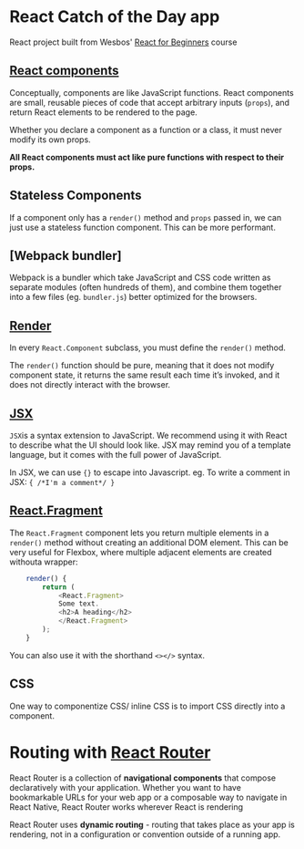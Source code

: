 # React Catch of the Day app

React project built from Wesbos' [React for Beginners](https://reactforbeginners.com/) course

## [React components](https://reactjs.org/docs/components-and-props.html)
Conceptually, components are like JavaScript functions. React components are small, reusable pieces of code that accept arbitrary inputs (`props`), and
return React elements to be rendered to the page.

Whether you declare a component as a function or a class, it must never modify its own props. 

**All React components must act like pure functions with respect to their props.**

## Stateless Components
If a component only has a `render()` method and `props` passed in, we can just use a stateless function component.  This can be more performant.

## [Webpack bundler]
Webpack is a bundler which take JavaScript and CSS code written as separate modules (often hundreds of them), and combine them together into a few files (eg. `bundler.js`) better optimized for the browsers.

## [Render](https://reactjs.org/docs/react-component.html#render)
In every `React.Component` subclass, you must define the `render()` method.

The `render()` function should be pure, meaning that it does not modify component state, it returns the same result each time it’s invoked, and it does not directly interact with the browser.

## [JSX](https://reactjs.org/docs/introducing-jsx.html)
`JSX`is a syntax extension to JavaScript. We recommend using it with React to describe what the UI should look like. JSX may remind you of a template language, but it comes with the full power of JavaScript.

In JSX, we can use `{}` to escape into Javascript. 
eg. To write a comment in JSX:  `{ /*I'm a comment*/ }`

## [React.Fragment](https://reactjs.org/docs/react-api.html#reactfragment)
The `React.Fragment` component lets you return multiple elements in a `render()` method without creating an additional DOM element. This can be very useful for Flexbox, where multiple adjacent elements are created withouta wrapper:

```js
    render() {
        return (
            <React.Fragment>
            Some text.
            <h2>A heading</h2>
            </React.Fragment>
        );
    }
```

You can also use it with the shorthand `<></>` syntax. 

## CSS
One way to componentize CSS/ inline CSS is to import CSS directly into a component. 

# Routing with [React Router](https://reacttraining.com/react-router/)
React Router is a collection of **navigational components** that compose declaratively with your application. Whether you want to have bookmarkable URLs for your web app or a composable way to navigate in React Native, React Router works wherever React is rendering

React Router uses **dynamic routing** - routing that takes place as your app is rendering, not in a configuration or convention outside of a running app. 